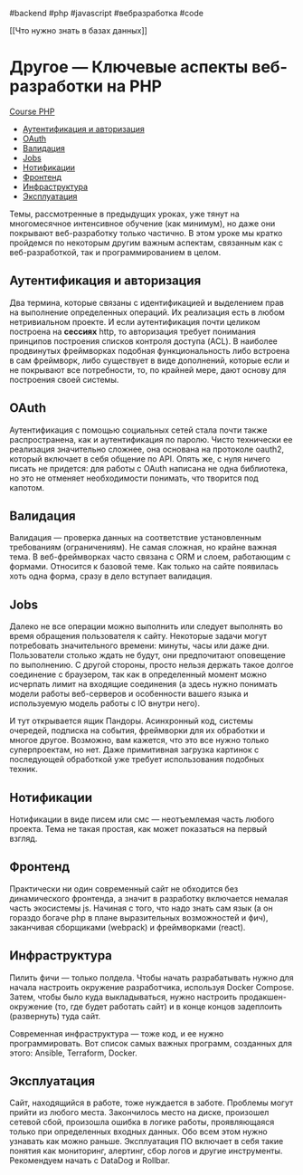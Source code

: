 #backend #php #javascript #вебразработка #code 

[[Что нужно знать в базах данных]]
# Другое — Ключевые аспекты веб-разработки на PHP

[Course PHP](https://ru.hexlet.io/courses/php-overview-of-web-development)
- [Аутентификация и авторизация](https://ru.hexlet.io/courses/php-overview-of-web-development/lessons/others/theory_unit#autentifikatsiya-i-avtorizatsiya)
- [OAuth](https://ru.hexlet.io/courses/php-overview-of-web-development/lessons/others/theory_unit#oauth)
- [Валидация](https://ru.hexlet.io/courses/php-overview-of-web-development/lessons/others/theory_unit#validatsiya)
- [Jobs](https://ru.hexlet.io/courses/php-overview-of-web-development/lessons/others/theory_unit#jobs)
- [Нотификации](https://ru.hexlet.io/courses/php-overview-of-web-development/lessons/others/theory_unit#notifikatsii)
- [Фронтенд](https://ru.hexlet.io/courses/php-overview-of-web-development/lessons/others/theory_unit#frontend)
- [Инфраструктура](https://ru.hexlet.io/courses/php-overview-of-web-development/lessons/others/theory_unit#infrastruktura)
- [Эксплуатация](https://ru.hexlet.io/courses/php-overview-of-web-development/lessons/others/theory_unit#ekspluatatsiya)

Темы, рассмотренные в предыдущих уроках, уже тянут на многомесячное интенсивное обучение (как минимум), но даже они покрывают веб-разработку только частично. В этом уроке мы кратко пройдемся по некоторым другим важным аспектам, связанным как с веб-разработкой, так и программированием в целом.

## Аутентификация и авторизация

Два термина, которые связаны с идентификацией и выделением прав на выполнение определенных операций. Их реализация есть в любом нетривиальном проекте. И если аутентификация почти целиком построена на **сессиях** http, то авторизация требует понимания принципов построения списков контроля доступа (ACL). В наиболее продвинутых фреймворках подобная функциональность либо встроена в сам фреймворк, либо существует в виде дополнений, которые если и не покрывают все потребности, то, по крайней мере, дают основу для построения своей системы.

## OAuth

Аутентификация с помощью социальных сетей стала почти также распространена, как и аутентификация по паролю. Чисто технически ее реализация значительно сложнее, она основана на протоколе oauth2, который включает в себя общение по API. Опять же, с нуля ничего писать не придется: для работы с OAuth написана не одна библиотека, но это не отменяет необходимости понимать, что творится под капотом.

## Валидация

Валидация — проверка данных на соответствие установленным требованиям (ограничениям). Не самая сложная, но крайне важная тема. В веб-фреймворках часто связана с ORM и слоем, работающим с формами. Относится к базовой теме. Как только на сайте появилась хоть одна форма, сразу в дело вступает валидация.

## Jobs

Далеко не все операции можно выполнить или следует выполнять во время обращения пользователя к сайту. Некоторые задачи могут потребовать значительного времени: минуты, часы или даже дни. Пользователи столько ждать не будут, они предпочитают оповещение по выполнению. С другой стороны, просто нельзя держать такое долгое соединение с браузером, так как в определенный момент можно исчерпать лимит на входящие соединения (а здесь нужно понимать модели работы веб-серверов и особенности вашего языка и используемую модель работы с IO внутри него).

И тут открывается ящик Пандоры. Асинхронный код, системы очередей, подписка на события, фреймворки для их обработки и многое другое. Возможно, вам кажется, что это все нужно только суперпроектам, но нет. Даже примитивная загрузка картинок с последующей обработкой уже требует использования подобных техник.

## Нотификации

Нотификации в виде писем или смс — неотъемлемая часть любого проекта. Тема не такая простая, как может показаться на первый взгляд.

## Фронтенд

Практически ни один современный сайт не обходится без динамического фронтенда, а значит в разработку включается немалая часть экосистемы js. Начиная с того, что надо знать сам язык (а он гораздо богаче php в плане выразительных возможностей и фич), заканчивая сборщиками (webpack) и фреймворками (react).

## Инфраструктура

Пилить фичи — только полдела. Чтобы начать разрабатывать нужно для начала настроить окружение разработчика, используя Docker Compose. Затем, чтобы было куда выкладываться, нужно настроить продакшен-окружение (то, где будет работать сайт) и в конце концов задеплоить (развернуть) туда сайт.

Современная инфраструктура — тоже код, и ее нужно программировать. Вот список самых важных программ, созданных для этого: Ansible, Terraform, Docker.

## Эксплуатация

Сайт, находящийся в работе, тоже нуждается в заботе. Проблемы могут прийти из любого места. Закончилось место на диске, произошел сетевой сбой, произошла ошибка в логике работы, проявляющаяся только при определенных входных данных. Обо всем этом нужно узнавать как можно раньше. Эксплуатация ПО включает в себя такие понятия как мониторинг, алертинг, сбор логов и другие инструменты. Рекомендуем начать с DataDog и Rollbar.